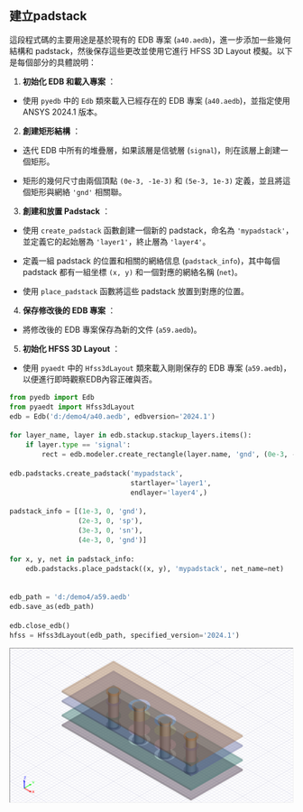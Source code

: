 建立padstack
---
這段程式碼的主要用途是基於現有的 EDB 專案 (`a40.aedb`)，進一步添加一些幾何結構和 padstack，然後保存這些更改並使用它進行 HFSS 3D Layout 模擬。以下是每個部分的具體說明： 
1. **初始化 EDB 和載入專案** ： 
  - 使用 `pyedb` 中的 `Edb` 類來載入已經存在的 EDB 專案 (`a40.aedb`)，並指定使用 ANSYS 2024.1 版本。
 
2. **創建矩形結構** ： 
  - 迭代 EDB 中所有的堆疊層，如果該層是信號層 (`signal`)，則在該層上創建一個矩形。
 
  - 矩形的幾何尺寸由兩個頂點 `(0e-3, -1e-3)` 和 `(5e-3, 1e-3)` 定義，並且將這個矩形與網絡 `'gnd'` 相關聯。
 
3. **創建和放置 Padstack** ： 
  - 使用 `create_padstack` 函數創建一個新的 padstack，命名為 `'mypadstack'`，並定義它的起始層為 `'layer1'`，終止層為 `'layer4'`。
 
  - 定義一組 padstack 的位置和相關的網絡信息 (`padstack_info`)，其中每個 padstack 都有一組坐標 `(x, y)` 和一個對應的網絡名稱 (`net`)。
 
  - 使用 `place_padstack` 函數將這些 padstack 放置到對應的位置。
 
4. **保存修改後的 EDB 專案** ： 
  - 將修改後的 EDB 專案保存為新的文件 (`a59.aedb`)。
 
5. **初始化 HFSS 3D Layout** ： 
  - 使用 `pyaedt` 中的 `Hfss3dLayout` 類來載入剛剛保存的 EDB 專案 (`a59.aedb`)，以便進行即時觀察EDB內容正確與否。
  
```python
from pyedb import Edb
from pyaedt import Hfss3dLayout
edb = Edb('d:/demo4/a40.aedb', edbversion='2024.1')

for layer_name, layer in edb.stackup.stackup_layers.items():
    if layer.type == 'signal':
        rect = edb.modeler.create_rectangle(layer.name, 'gnd', (0e-3, -1e-3), (5e-3, 1e-3))

edb.padstacks.create_padstack('mypadstack',                              
                              startlayer='layer1', 
                              endlayer='layer4',)

padstack_info = [(1e-3, 0, 'gnd'),
                 (2e-3, 0, 'sp'),
                 (3e-3, 0, 'sn'),
                 (4e-3, 0, 'gnd')]
                 
for x, y, net in padstack_info:
    edb.padstacks.place_padstack((x, y), 'mypadstack', net_name=net)
    

edb_path = 'd:/demo4/a59.aedb'
edb.save_as(edb_path)

edb.close_edb()
hfss = Hfss3dLayout(edb_path, specified_version='2024.1')

```

![2024-08-13_13-15-25](/assets/2024-08-13_13-15-25.png)